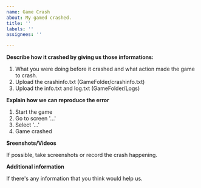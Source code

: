 ```yaml
---
name: Game Crash
about: My gamed crashed.
title: ''
labels: ''
assignees: ''

---
```


**Describe how it crashed by giving us those informations:**

1. What you were doing before it crashed and what action made the game to crash.
2. Upload the crashinfo.txt (GameFolder/crashinfo.txt)
3. Upload the info.txt and log.txt (GameFolder/Logs)

**Explain how we can reproduce the error**

1. Start the game
2. Go to screen '...'
3. Select '...'
4. Game crashed

**Sreenshots/Videos**

If possible, take screenshots or record the crash happening.

**Additional information**

If there's any information that you think would help us.
